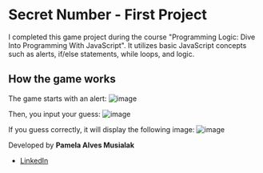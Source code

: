 # **Secret Number - First Project**

I completed this game project during the course "Programming Logic: Dive Into Programming With JavaScript". It utilizes basic JavaScript concepts such as alerts, if/else statements, while loops, and logic.

## **How the game works**

The game starts with an alert:
![image](https://github.com/pamusialak/logica-js-projeto_inicial/assets/81050479/99d38af8-d2b2-4fc2-9087-dc0cc8d6fc40)

Then, you input your guess:
![image](https://github.com/pamusialak/logica-js-projeto_inicial/assets/81050479/97a1aff6-8cdd-4a08-9e7b-3f12ae7695ed)

If you guess correctly, it will display the following image:
![image](https://github.com/pamusialak/logica-js-projeto_inicial/assets/81050479/3303b492-db6a-48ee-848d-15fd5e63e8bf)

Developed by **Pamela Alves Musialak**
- [LinkedIn](https://www.linkedin.com/in/pamusialak/)
